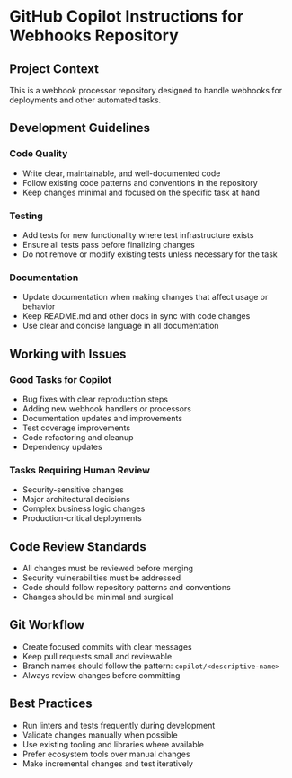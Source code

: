 # GitHub Copilot Instructions for Webhooks Repository

## Project Context

This is a webhook processor repository designed to handle webhooks for deployments and other automated tasks.

## Development Guidelines

### Code Quality
- Write clear, maintainable, and well-documented code
- Follow existing code patterns and conventions in the repository
- Keep changes minimal and focused on the specific task at hand

### Testing
- Add tests for new functionality where test infrastructure exists
- Ensure all tests pass before finalizing changes
- Do not remove or modify existing tests unless necessary for the task

### Documentation
- Update documentation when making changes that affect usage or behavior
- Keep README.md and other docs in sync with code changes
- Use clear and concise language in all documentation

## Working with Issues

### Good Tasks for Copilot
- Bug fixes with clear reproduction steps
- Adding new webhook handlers or processors
- Documentation updates and improvements
- Test coverage improvements
- Code refactoring and cleanup
- Dependency updates

### Tasks Requiring Human Review
- Security-sensitive changes
- Major architectural decisions
- Complex business logic changes
- Production-critical deployments

## Code Review Standards
- All changes must be reviewed before merging
- Security vulnerabilities must be addressed
- Code should follow repository patterns and conventions
- Changes should be minimal and surgical

## Git Workflow
- Create focused commits with clear messages
- Keep pull requests small and reviewable
- Branch names should follow the pattern: `copilot/<descriptive-name>`
- Always review changes before committing

## Best Practices
- Run linters and tests frequently during development
- Validate changes manually when possible
- Use existing tooling and libraries where available
- Prefer ecosystem tools over manual changes
- Make incremental changes and test iteratively
